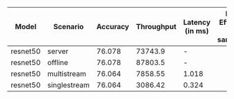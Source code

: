 | Model    | Scenario     |   Accuracy |   Throughput | Latency (in ms)   | Power Efficiency (in samples/J)   | TEST01   | TEST05   | TEST04   |
|----------|--------------|------------|--------------|-------------------|-----------------------------------|----------|----------|----------|
| resnet50 | server       |     76.078 |     73743.9  | -                 |                                   | passed   | passed   | passed   |
| resnet50 | offline      |     76.078 |     87803.5  | -                 |                                   | passed   | passed   | passed   |
| resnet50 | multistream  |     76.064 |      7858.55 | 1.018             |                                   | passed   | passed   | passed   |
| resnet50 | singlestream |     76.064 |      3086.42 | 0.324             |                                   | passed   | passed   | passed   |